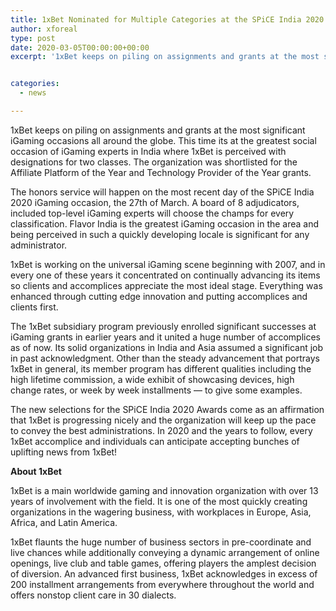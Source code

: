 ```yaml
---
title: 1xBet Nominated for Multiple Categories at the SPiCE India 2020 Awards
author: xforeal 
type: post
date: 2020-03-05T00:00:00+00:00
excerpt: '1xBet keeps on piling on assignments and grants at the most significant iGaming occasions all around the world '


categories:
  - news

---
```

1xBet keeps on piling on assignments and grants at the most significant iGaming occasions all around the globe. This time its at the greatest social occasion of iGaming experts in India where 1xBet is perceived with designations for two classes. The organization was shortlisted for the Affiliate Platform of the Year and Technology Provider of the Year grants. 

The honors service will happen on the most recent day of the SPiCE India 2020 iGaming occasion, the 27th of March. A board of 8 adjudicators, included top-level iGaming experts will choose the champs for every classification. Flavor India is the greatest iGaming occasion in the area and being perceived in such a quickly developing locale is significant for any administrator. 

1xBet is working on the universal iGaming scene beginning with 2007, and in every one of these years it concentrated on continually advancing its items so clients and accomplices appreciate the most ideal stage. Everything was enhanced through cutting edge innovation and putting accomplices and clients first. 

The 1xBet subsidiary program previously enrolled significant successes at iGaming grants in earlier years and it united a huge number of accomplices as of now. Its solid organizations in India and Asia assumed a significant job in past acknowledgment. Other than the steady advancement that portrays 1xBet in general, its member program has different qualities including the high lifetime commission, a wide exhibit of showcasing devices, high change rates, or week by week installments &#8212; to give some examples. 

The new selections for the SPiCE India 2020 Awards come as an affirmation that 1xBet is progressing nicely and the organization will keep up the pace to convey the best administrations. In 2020 and the years to follow, every 1xBet accomplice and individuals can anticipate accepting bunches of uplifting news from 1xBet! 

**About 1xBet** 

1xBet is a main worldwide gaming and innovation organization with over 13 years of involvement with the field. It is one of the most quickly creating organizations in the wagering business, with workplaces in Europe, Asia, Africa, and Latin America. 

1xBet flaunts the huge number of business sectors in pre-coordinate and live chances while additionally conveying a dynamic arrangement of online openings, live club and table games, offering players the amplest decision of diversion. An advanced first business, 1xBet acknowledges in excess of 200 installment arrangements from everywhere throughout the world and offers nonstop client care in 30 dialects.